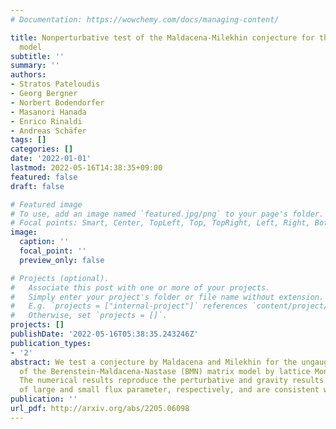 ```yaml
---
# Documentation: https://wowchemy.com/docs/managing-content/

title: Nonperturbative test of the Maldacena-Milekhin conjecture for the BMN matrix
  model
subtitle: ''
summary: ''
authors:
- Stratos Pateloudis
- Georg Bergner
- Norbert Bodendorfer
- Masanori Hanada
- Enrico Rinaldi
- Andreas Schäfer
tags: []
categories: []
date: '2022-01-01'
lastmod: 2022-05-16T14:38:35+09:00
featured: false
draft: false

# Featured image
# To use, add an image named `featured.jpg/png` to your page's folder.
# Focal points: Smart, Center, TopLeft, Top, TopRight, Left, Right, BottomLeft, Bottom, BottomRight.
image:
  caption: ''
  focal_point: ''
  preview_only: false

# Projects (optional).
#   Associate this post with one or more of your projects.
#   Simply enter your project's folder or file name without extension.
#   E.g. `projects = ["internal-project"]` references `content/project/deep-learning/index.md`.
#   Otherwise, set `projects = []`.
projects: []
publishDate: '2022-05-16T05:38:35.243246Z'
publication_types:
- '2'
abstract: We test a conjecture by Maldacena and Milekhin for the ungauged version
  of the Berenstein-Maldacena-Nastase (BMN) matrix model by lattice Monte Carlo simulation.
  The numerical results reproduce the perturbative and gravity results in the limit
  of large and small flux parameter, respectively, and are consistent with the conjecture.
publication: ''
url_pdf: http://arxiv.org/abs/2205.06098
---
```

